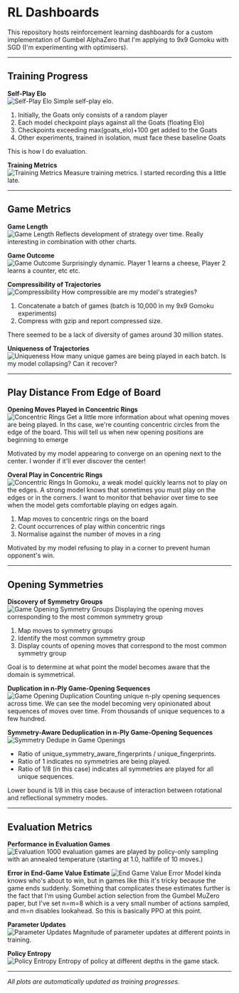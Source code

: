 # RL Dashboards

This repository hosts reinforcement learning dashboards for a custom implementation of Gumbel AlphaZero that I'm applying to 9x9 Gomoku with SGD (I'm experimenting with optimisers).

---

## Training Progress

**Self-Play Elo**  
![Self-Play Elo](plots/elo_vs_states.png)
Simple self-play elo.
1. Initially, the Goats only consists of a random player
2. Each model checkpoint plays against all the Goats (floating Elo)
3. Checkpoints exceeding max(goats_elo)+100 get added to the Goats
4. Other experiments, trained in isolation, must face these baseline Goats

This is how I do evaluation.

**Training Metrics**  
![Training Metrics](plots/training_metrics.png)
Measure training metrics. I started recording this a little late.

---

## Game Metrics

**Game Length**  
![Game Length](plots/avg_game_length.png)
Reflects development of strategy over time. Really interesting in combination with other charts.

**Game Outcome**  
![Game Outcome](plots/avg_outcome.png)
Surprisingly dynamic. Player 1 learns a cheese, Player 2 learns a counter, etc etc.

<!-- **Value Estimate at Opening Move**
![Opening Value Estimate](plots/avg_opening_value.png)
Looks like Player 1 got a little cocky off some early success :j -->

**Compressibility of Trajectories**  
![Compressibility](plots/compressibility.png)
How compressible are my model's strategies?
1. Concatenate a batch of games (batch is 10,000 in my 9x9 Gomoku experiments)
2. Compress with gzip and report compressed size.

There seemed to be a lack of diversity of games around 30 million states.

**Uniqueness of Trajectories**  
![Uniqueness](plots/unique_trajectories.png)
How many unique games are being played in each batch. Is my model collapsing? Can it recover?

---

## Play Distance From Edge of Board

**Opening Moves Played in Concentric Rings**  
![Concentric Rings](plots/ring_utilisation_for_opening_move.png)
Get a little more information about what opening moves are being played. In ths case, we're counting concentric circles from the edge of the board. This will tell us when new opening positions are beginning to emerge

Motivated by my model appearing to converge on an opening next to the center. I wonder if it'll ever discover the center!

**Overal Play in Concentric Rings**  
![Concentric Rings](plots/ring_utilisation.png)
In Gomoku, a weak model quickly learns not to play on the edges. A strong model knows that sometimes you must play on the edges or in the corners. I want to monitor that behavior over time to see when the model gets comfortable playing on edges again.
1. Map moves to concentric rings on the board
2. Count occurrences of play within concentric rings
3. Normalise against the number of moves in a ring

Motivated by my model refusing to play in a corner to prevent human opponent's win.


---

## Opening Symmetries

**Discovery of Symmetry Groups**  
![Game Opening Symmetry Groups](plots/symmetry_discovery.png)
Displaying the opening moves corresponding to the most common symmetry group
1. Map moves to symmetry groups
2. Identify the most common symmetry group
3. Display counts of opening moves that correspond to the most common symmetry group

Goal is to determine at what point the model becomes aware that the domain is symmetrical.

**Duplication in n-Ply Game-Opening Sequences**  
![Game Opening Duplication](plots/duplication_awareness.png)
Counting unique n-ply opening sequences across time. We can see the model becoming very opinionated about sequences of moves over time. From thousands of unique sequences to a few hundred.

**Symmetry-Aware Deduplication in n-Ply Game-Opening Sequences**  
![Symmetry Dedupe in Game Openings](plots/symmetry_awareness.png)
- Ratio of unique_symmetry_aware_fingerprints / unique_fingerprints.
- Ratio of 1 indicates no symmetries are being played.
- Ratio of 1/8 (in this case) indicates all symmetries are played for all unique sequences.

Lower bound is 1/8 in this case because of interaction between rotational and reflectional symmetry modes.


---

## Evaluation Metrics

**Performance in Evaluation Games**  
![Evaluation](plots/evaluation_games.png)
1000 evaluation games are played by policy-only sampling with an annealed temperature (starting at 1.0, halflife of 10 moves.)

**Error in End-Game Value Estimate**
![End Game Value Error](plots/avg_value_error.png)
Model kinda knows who's about to win, but in games like this it's tricky because the game ends suddenly. Something that complicates these estimates further is the fact that I'm using Gumbel action selection from the Gumbel MuZero paper, but I've set n=m=8 which is a very small number of actions sampled, and m=n disables lookahead. So this is basically PPO at this point.

**Parameter Updates**  
![Parameter Updates](plots/param_updates.png)
Magnitude of parameter updates at different points in training.

**Policy Entropy**  
![Policy Entropy](plots/policy_entropy.png)
Entropy of policy at different depths in the game stack.


---

_All plots are automatically updated as training progresses._
